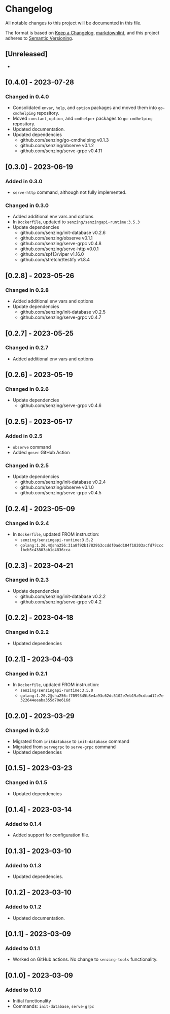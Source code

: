 # Changelog

All notable changes to this project will be documented in this file.

The format is based on [Keep a Changelog](https://keepachangelog.com/en/1.0.0/),
[markdownlint](https://dlaa.me/markdownlint/),
and this project adheres to [Semantic Versioning](https://semver.org/spec/v2.0.0.html).

## [Unreleased]

-

## [0.4.0] - 2023-07-28

### Changed in 0.4.0

- Consolidated `envar`, `help`, and `option` packages and moved them into `go-cmdhelping` repository.
- Moved `constant`, `option`, and `cmdhelper` packages to `go-cmdhelping` repository.
- Updated documentation.
- Updated dependencies
  - github.com/senzing/go-cmdhelping v0.1.3
  - github.com/senzing/observe v0.1.2
  - github.com/senzing/serve-grpc v0.4.11

## [0.3.0] - 2023-06-19

### Added in 0.3.0

- `serve-http` command, although not fully implemented.

### Changed in 0.3.0

- Added additional env vars and options
- In `Dockerfile`, updated to `senzing/senzingapi-runtime:3.5.3`
- Update dependencies
  - github.com/senzing/init-database v0.2.6
  - github.com/senzing/observe v0.1.1
  - github.com/senzing/serve-grpc v0.4.8
  - github.com/senzing/serve-http v0.0.1
  - github.com/spf13/viper v1.16.0
  - github.com/stretchr/testify v1.8.4

## [0.2.8] - 2023-05-26

### Changed in 0.2.8

- Added additional env vars and options
- Update dependencies
  - github.com/senzing/init-database v0.2.5
  - github.com/senzing/serve-grpc v0.4.7

## [0.2.7] - 2023-05-25

### Changed in 0.2.7

- Added additional env vars and options

## [0.2.6] - 2023-05-19

### Changed in 0.2.6

- Update dependencies
  - github.com/senzing/serve-grpc v0.4.6

## [0.2.5] - 2023-05-17

### Added in 0.2.5

- `observe` command
- Added `gosec` GitHub Action

### Changed in 0.2.5

- Update dependencies
  - github.com/senzing/init-database v0.2.4
  - github.com/senzing/observe v0.1.0
  - github.com/senzing/serve-grpc v0.4.5

## [0.2.4] - 2023-05-09

### Changed in 0.2.4

- In `Dockerfile`, updated FROM instruction:
  - `senzing/senzingapi-runtime:3.5.2`
  - `golang:1.20.4@sha256:31a8f92b17829b3ccddf0add184f18203acfd79ccc1bcb5c43803ab1c4836cca`

## [0.2.3] - 2023-04-21

### Changed in 0.2.3

- Update dependencies
  - github.com/senzing/init-database v0.2.2
  - github.com/senzing/serve-grpc v0.4.2

## [0.2.2] - 2023-04-18

### Changed in 0.2.2

- Updated dependencies

## [0.2.1] - 2023-04-03

### Changed in 0.2.1

- In `Dockerfile`, updated FROM instruction:
  - `senzing/senzingapi-runtime:3.5.0`
  - `golang:1.20.2@sha256:f7099345b8e4a93c62dc5102e7eb19a9cdbad12e7e322644eeaba355d70e616d`

## [0.2.0] - 2023-03-29

### Changed in 0.2.0

- Migrated from `initdatabase` to `init-database` command
- Migrated from `servegrpc` to `serve-grpc` command
- Updated dependencies

## [0.1.5] - 2023-03-23

### Changed in 0.1.5

- Updated dependencies

## [0.1.4] - 2023-03-14

### Added to 0.1.4

- Added support for configuration file.

## [0.1.3] - 2023-03-10

### Added to 0.1.3

- Updated dependencies.

## [0.1.2] - 2023-03-10

### Added to 0.1.2

- Updated documentation.

## [0.1.1] - 2023-03-09

### Added to 0.1.1

- Worked on GitHub actions.  No change to `senzing-tools` functionality.

## [0.1.0] - 2023-03-09

### Added to 0.1.0

- Initial functionality
- Commands: `init-database`, `serve-grpc`
